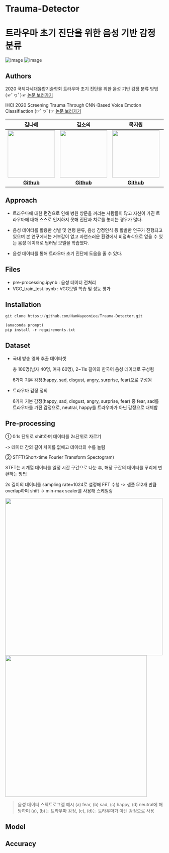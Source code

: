 # Trauma-Detector
# 트라우마 초기 진단을 위한 음성 기반 감정 분류

![image](https://img.shields.io/badge/language-python-blue?style=flat-square&logo=python)
![image](https://img.shields.io/badge/Latest%20Update-2020/09/17-9cf?style=flat-square)


## Authors

2020 국제차세대융합기술학회 트라우마 초기 진단을 위한 음성 기반 감정 분류 방법  (☞ﾟヮﾟ)☞ [논문 보러가기](https://drive.google.com/file/d/1Ch9q_fEED1EPn9OKLV89awkRNdj-LEB1/view?usp=sharing)

IHCI 2020 Screening Trauma Through CNN-Based Voice Emotion Classifiaction  (☞ﾟヮﾟ)☞ [논문 보러가기](https://drive.google.com/file/d/1OCGmmoeDsa8kCd8lgcxNivunHfMsDpuZ/view?usp=sharing)

|                 김나혜                |              김소의               |                 목지원                |              유수경               |                 한나연               |
| :------------------------------------------: | :-----------------------------------------: | :----------------------------------------: | :------------------------------------------: | :------------------------------------------: |
| <img src="https://user-images.githubusercontent.com/33839093/134200577-21e58590-1e1f-4890-85d9-b83a8edb8475.png" width=150px> | <img src="https://user-images.githubusercontent.com/33839093/134200749-613e54a4-cb1e-4fb6-8be6-b5204a1c6bff.png" width=150px> | <img src="https://user-images.githubusercontent.com/33839093/129562599-c27f52c9-31cc-4f25-916e-ce0dbee6f315.jpg" width=150px> | <img src="https://user-images.githubusercontent.com/33839093/134200983-9f034ef0-3b2f-4b18-8a2e-b09f7ae3c030.PNG" width=150px> | <img src="https://user-images.githubusercontent.com/33839093/129561824-7f779bf8-8036-4ab6-812e-4c7aa12c3d79.png" width=150px> |
|                   **[Github](https://github.com/nahye03)**                   |                   **[Github](https://github.com/DDoeuiGongju)**                   |               **[Github](https://github.com/mjw2705)**               |                   **[Github](https://github.com/sugyeong-yu)**                   |               **[Github](https://github.com/HanNayeoniee)**               |


## Approach
- 트라우마에 대한 편견으로 인해 병원 방문을 꺼리는 사람들이 많고 자신이 가진 트라우마에 대해 스스로 인지하지 못해 진단과 치료를 놓지는 경우가 많다.

- 음성 데이터를 활용한 성별 및 연령 분류, 음성 감정인식 등 활발한 연구가 진행되고 있으며 
본 연구에서는 거부감이 없고 자연스러운 환경에서 비접촉식으로 얻을 수 있는 음성 데이터로 딥러닝 모델을 학습했다.

- 음성 데이터를 통해 트라우마 초기 진단에 도움을 줄 수 있다.

## Files
- pre-processing.ipynb : 음성 데이터 전처리
- VGG_train_test.ipynb : VGG모델 학습 및 성능 평가

## Installation
```python
git clone https://github.com/HanNayeoniee/Trauma-Detector.git

(anaconda prompt)
pip install -r requirements.txt
```

## Dataset
- 국내 방송 영화 추출 데이터셋

  총 100명(남자 40명, 여자 60명), 2~11s 길이의 한국어 음성 데이터로 구성됨

  6가지 기본 감정(happy, sad, disgust, angry, surprise, fear)으로 구성됨

- 트라우마 감정 정의

  6가지 기본 감정(happy, sad, disgust, angry, surprise, fear) 중 fear, sad를 트라우마를 가진 감정으로, neutral, happy를 트라우마가 아닌 감정으로 대체함

## Pre-processing

  ① 0.1s 단위로 shift하며 데이터를 2s단위로 자르기
  
  -> 데이터 간의 길이 차이를 없애고 데이터의 수를 늘림
  
  ② STFT(Short-time Fourier Transform Spectogram)

  STFT는 시계열 데이터를 일정 시간 구간으로 나눈 후, 해당 구간의 데이터를 푸리에 변환하는 방법
  
  2s 길이의 데이터를 sampling rate=1024로 설정해 FFT 수행 -> 샘플 512개 만큼 overlap하며 shift -> min-max scaler를 사용해 스케일링 

  <img src="https://user-images.githubusercontent.com/33839093/134281938-8cc420b9-43f3-42b8-8de0-b55e6169956e.PNG" width=500px>

  <img src="https://user-images.githubusercontent.com/33839093/134281998-7a6dddfd-a5c3-4573-b9b4-ea2d67a1398d.PNG" width=450px>

> 음성 데이터 스펙트로그램 예시
> (a) fear, (b) sad, (c) happy, (d) neutral에 해당하며 (a), (b)는 트라우마 감정, (c), (d)는 트라우마가 아닌 감정으로 사용 


## Model


## Accuracy
